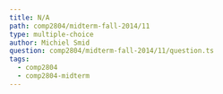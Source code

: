 ```yaml
---
title: N/A
path: comp2804/midterm-fall-2014/11
type: multiple-choice
author: Michiel Smid
question: comp2804/midterm-fall-2014/11/question.ts
tags:
  - comp2804
  - comp2804-midterm
---
```

